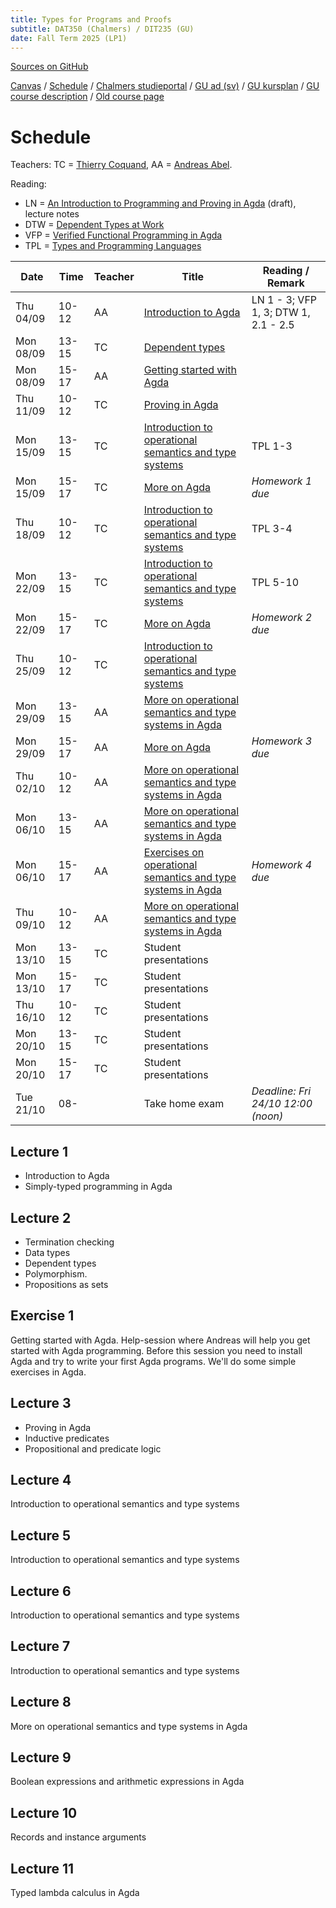 ```yaml
---
title: Types for Programs and Proofs
subtitle: DAT350 (Chalmers) / DIT235 (GU)
date: Fall Term 2025 (LP1)
---
```


<link rel="stylesheet" href="gh-fork-ribbon.css" />
<style>.github-fork-ribbon:before { background-color: #333; }</style>
<a class="github-fork-ribbon" href="https://github.com/teach-types/www" data-ribbon="Sources on GitHub" title="Sources on GitHub">Sources on GitHub</a>

[Canvas](https://chalmers.instructure.com/courses/35737) /
[Schedule](https://cloud.timeedit.net/chalmers/web/public/riq30Qy6565ZZ5Q59g7650Z56YZ6019X67oY40QQ06o0gQ176qQY.html) /
[Chalmers studieportal](https://www.student.chalmers.se/sp/course?course_id=40833) /
[GU ad (sv)](https://www.gu.se/studera/hitta-utbildning/typer-for-program-och-bevis-dit235) /
[GU kursplan](http://kursplaner.gu.se/pdf/kurs/sv/DIT235) /
[GU course description](http://kursplaner.gu.se/pdf/kurs/en/DIT235) /
[Old course page](https://www.cse.chalmers.se/~coquand/TYPES2.html)

# Schedule

Teachers:
TC = [Thierry Coquand](http://www.cse.chalmers.se/~coquand/),
AA = [Andreas Abel](http://www.cse.chalmers.se/~abela/).

Reading:

* LN  = [An Introduction to Programming and Proving in Agda](http://www.cse.chalmers.se/~peterd/papers/AgdaLectureNotes2018.pdf) (draft), lecture notes
* DTW = [Dependent Types at Work](http://www.cse.chalmers.se/~peterd/papers/DependentTypesAtWork.pdf)
* VFP = [Verified Functional Programming in Agda](http://dl.acm.org/citation.cfm?id=2841316)
* TPL = [Types and Programming Languages](http://www.cis.upenn.edu/~bcpierce/tapl/index.html)

| Date      | Time  | Teacher | Title | Reading / Remark |
|-----------|-------|---------|-------|------------------|
| Thu 04/09 | 10-12 | AA | [Introduction to Agda](#lecture-1) | LN 1 - 3; VFP 1, 3; DTW 1, 2.1 - 2.5 |  |
| Mon 08/09 | 13-15 | TC | [Dependent types](#lecture-2) |  |
| Mon 08/09 | 15-17 | AA | [Getting started with Agda](#exercise-1) |  |
| Thu 11/09 | 10-12 | TC | [Proving in Agda](#lecture-3) |  |
| Mon 15/09 | 13-15 | TC | [Introduction to operational semantics and type systems](#lecture-4)  | TPL 1-3 |
| Mon 15/09 | 15-17 | TC | [More on Agda](#exercise-2) | _Homework 1 due_  |
| Thu 18/09 | 10-12 | TC | [Introduction to operational semantics and type systems](#lecture-5)  | TPL 3-4 |
| Mon 22/09 | 13-15 | TC | [Introduction to operational semantics and type systems](#lecture-6)  | TPL 5-10 |
| Mon 22/09 | 15-17 | TC | [More on Agda](#exercise-3) | _Homework 2 due_  |
| Thu 25/09 | 10-12 | TC | [Introduction to operational semantics and type systems](#lecture-7)  |  |
| Mon 29/09 | 13-15 | AA | [More on operational semantics and type systems in Agda](#lecture-8)  |  |
| Mon 29/09 | 15-17 | AA | [More on Agda](#exercise-4) | _Homework 3 due_  |
| Thu 02/10 | 10-12 | AA | [More on operational semantics and type systems in Agda](#lecture-9)  |  |
| Mon 06/10 | 13-15 | AA | [More on operational semantics and type systems in Agda](#lecture-10) |  |
| Mon 06/10 | 15-17 | AA | [Exercises on operational semantics and type systems in Agda](#exercise-5) | _Homework 4 due_  |
| Thu 09/10 | 10-12 | AA | [More on operational semantics and type systems in Agda](#lecture-11) |  |
| Mon 13/10 | 13-15 | TC | Student presentations |   |
| Mon 13/10 | 15-17 | TC | Student presentations |   |
| Thu 16/10 | 10-12 | TC | Student presentations |   |
| Mon 20/10 | 13-15 | TC | Student presentations |   |
| Mon 20/10 | 15-17 | TC | Student presentations |   |
| Tue 21/10 | 08-   |    | Take home exam | _Deadline: Fri 24/10 12:00 (noon)_ |


## Lecture 1

- Introduction to Agda
- Simply-typed programming in Agda

## Lecture 2

- Termination checking
- Data types
- Dependent types
- Polymorphism.
- Propositions as sets

## Exercise 1

Getting started with Agda.
Help-session where Andreas will help you get started with Agda programming.
Before this session you need to install Agda and try to write your first Agda programs.
We'll do some simple exercises in Agda.

## Lecture 3

- Proving in Agda
- Inductive predicates
- Propositional and predicate logic

## Lecture 4

Introduction to operational semantics and type systems

## Lecture 5

Introduction to operational semantics and type systems

## Lecture 6

Introduction to operational semantics and type systems

## Lecture 7

Introduction to operational semantics and type systems

## Lecture 8

More on operational semantics and type systems in Agda

## Lecture 9

Boolean expressions and arithmetic expressions in Agda

## Lecture 10

Records and instance arguments

## Lecture 11

Typed lambda calculus in Agda
